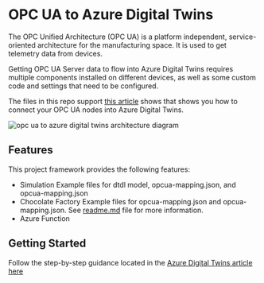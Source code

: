 # OPC UA to Azure Digital Twins

The OPC Unified Architecture (OPC UA) is a platform independent, service-oriented architecture for the manufacturing space. It is used to get telemetry data from devices.

Getting OPC UA Server data to flow into Azure Digital Twins requires multiple components installed on different devices, as well as some custom code and settings that need to be configured.

The files in this repo support [this article](https://docs.microsoft.com/azure/digital-twins/how-to-opcua-to-azure-digital-twins) shows that shows you how to connect your OPC UA nodes into Azure Digital Twins.

![opc ua to azure digital twins architecture diagram](../media/opcua-to-adt-diagram-1.png)

## Features

This project framework provides the following features:

* Simulation Example files for dtdl model, opcua-mapping.json, and opcua-mapping.json 
* Chocolate Factory Example files for opcua-mapping.json and opcua-mapping.json. See [readme.md](./Chocolate%20Factory%20Example) file for more information.
* Azure Function

## Getting Started

Follow the step-by-step guidance located in the [Azure Digital Twins article here](https://docs.microsoft.com/azure/digital-twins/how-to-opcua-to-azure-digital-twins)